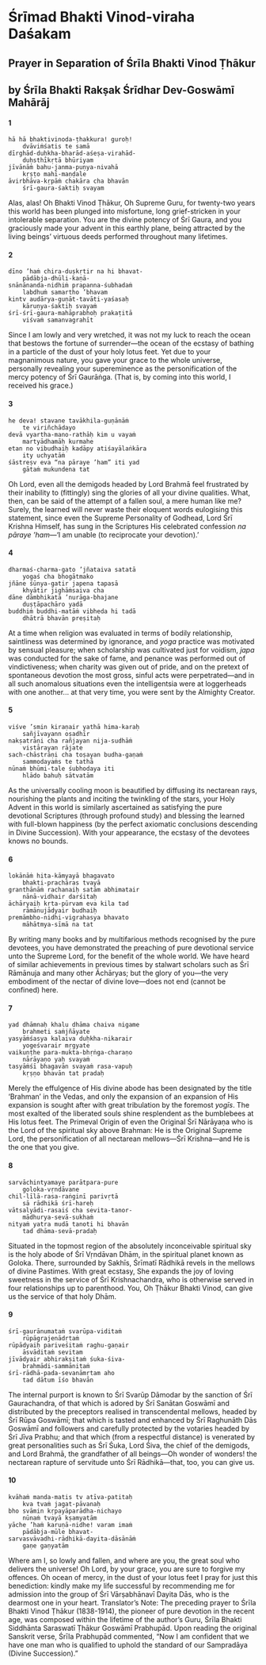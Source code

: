 # Śrīmad Bhakti Vinod-viraha Daśakam

## Prayer in Separation of Śrīla Bhakti Vinod Ṭhākur

## by Śrīla Bhakti Rakṣak Śrīdhar Dev-Goswāmī Mahārāj

#### 1

    hā hā bhaktivinoda-ṭhakkura! guroḥ!
        dvāviṁśatis te samā
    dīrghād-duḥkha-bharād-aśeṣa-virahād-
        duḥsthīkṛtā bhūriyam
    jīvānāṁ bahu-janma-puṇya-nivahā
        kṛṣṭo mahī-maṇḍale
    āvirbhāva-kṛpāṁ chakāra cha bhavān
        śrī-gaura-śaktiḥ svayam

Alas, alas! Oh Bhakti Vinod Ṭhākur, Oh Supreme Guru, for twenty-two years this world has been plunged into misfortune, long grief-stricken in your intolerable separation. You are the divine potency of Śrī Gaura, and you graciously made your advent in this earthly plane, being attracted by the living beings’ virtuous deeds performed throughout many lifetimes.

#### 2

    dīno ’haṁ chira-duṣkṛtir na hi bhavat-
        pādābja-dhūli-kaṇā- 
    snānānanda-nidhiṁ prapanna-śubhadaṁ
        labdhuṁ samartho ’bhavam
    kintv audārya-guṇāt-tavāti-yaśasaḥ
        kāruṇya-śaktiḥ svayaṁ
    śrī-śrī-gaura-mahāprabhoḥ prakaṭitā
        viśvaṁ samanvagrahīt

Since I am lowly and very wretched, it was not my luck to reach the ocean that bestows the fortune of surrender—the ocean of the ecstasy of bathing in a particle of the dust of your holy lotus feet. Yet due to your magnanimous nature, you gave your grace to the whole universe, personally revealing your supereminence as the personification of the mercy potency of Śrī Gaurāṅga. (That is, by coming into this world, I received his grace.)

#### 3

    he deva! stavane tavākhila-guṇānāṁ
        te viriñchādayo
    devā vyartha-mano-rathāḥ kim u vayaṁ
        martyādhamāḥ kurmahe
    etan no vibudhaiḥ kadāpy atiśayālaṅkāra
        ity uchyatāṁ
    śāstreṣv eva “na pāraye ’ham” iti yad
        gātaṁ mukundena tat

Oh Lord, even all the demigods headed by Lord Brahmā feel frustrated by their inability to (fittingly) sing the glories of all your divine qualities. What, then, can be said of the attempt of a fallen soul, a mere human like me? Surely, the learned will never waste their eloquent words eulogising this statement, since even the Supreme Personality of Godhead, Lord Śrī Krishna Himself, has sung in the Scriptures His celebrated confession *na pāraye ’ham*—‘I am unable (to reciprocate your devotion).’

#### 4

    dharmaś-charma-gato ’jñataiva satatā
        yogaś cha bhogātmako
    jñāne śūnya-gatir japena tapasā
        khyātir jighāṁsaiva cha
    dāne dāmbhikatā ’nurāga-bhajane
        duṣṭāpachāro yadā
    buddhiṁ buddhi-matāṁ vibheda hi tadā
        dhātrā bhavān preṣitaḥ

At a time when religion was evaluated in terms of bodily relationship, saintliness was determined by ignorance, and *yoga* practice was motivated by sensual pleasure; when scholarship was cultivated just for voidism, *japa* was conducted for the sake of fame, and penance was performed out of vindictiveness; when charity was given out of pride, and on the pretext of spontaneous devotion the most gross, sinful acts were perpetrated—and in all such anomalous situations even the intelligentsia were at loggerheads with one another... at that very time, you were sent by the Almighty Creator.

#### 5

    viśve ’smin kiraṇair yathā hima-karaḥ
        sañjīvayann oṣadhīr
    nakṣatrāṇi cha rañjayan nija-sudhāṁ
        vistārayan rājate
    sach-chāstrāṇi cha toṣayan budha-gaṇaṁ
        sammodayaṁs te tathā
    nūnaṁ bhūmi-tale śubhodaya iti
        hlādo bahuḥ sātvatām

As the universally cooling moon is beautified by diffusing its nectarean rays, nourishing the plants and inciting the twinkling of the stars, your Holy Advent in this world is similarly ascertained as satisfying the pure devotional Scriptures (through profound study) and blessing the learned with full-blown happiness (by the perfect axiomatic conclusions descending in Divine Succession). With your appearance, the ecstasy of the devotees knows no bounds.

#### 6

    lokānāṁ hita-kāmyayā bhagavato
        bhakti-prachāras tvayā
    granthānāṁ rachanaiḥ satām abhimatair
        nānā-vidhair darśitaḥ
    āchāryaiḥ kṛta-pūrvam eva kila tad
        rāmānujādyair budhaiḥ
    premāmbho-nidhi-vigrahasya bhavato
        māhātmya-sīmā na tat

By writing many books and by multifarious methods recognised by the pure devotees, you have demonstrated the preaching of pure devotional service unto the Supreme Lord, for the benefit of the whole world. We have heard of similar achievements in previous times by stalwart scholars such as Śrī Rāmānuja and many other Āchāryas; but the glory of you—the very embodiment of the nectar of divine love—does not end (cannot be confined) here.

#### 7

    yad dhāmnaḥ khalu dhāma chaiva nigame
        brahmeti saṁjñāyate
    yasyāṁśasya kalaiva duḥkha-nikarair
        yogeśvarair mṛgyate
    vaikuṇṭhe para-mukta-bhṛṅga-charaṇo
        nārāyaṇo yaḥ svayaṁ
    tasyāṁśī bhagavān svayaṁ rasa-vapuḥ
        kṛṣṇo bhavān tat pradaḥ

Merely the effulgence of His divine abode has been designated by the title ‘Brahman’ in the Vedas, and only the expansion of an expansion of His expansion is sought after with great tribulation by the foremost *yogīs*. The most exalted of the liberated souls shine resplendent as the bumblebees at His lotus feet. The Primeval Origin of even the Original Śrī Nārāyaṇa who is the Lord of the spiritual sky above Brahman: He is the Original Supreme Lord, the personification of all nectarean mellows—Śrī Krishna—and He is the one that you give.

#### 8

    sarvāchintyamaye parātpara-pure
        goloka-vṛndāvane
    chil-līlā-rasa-raṅginī parivṛtā
        sā rādhikā śrī-hareḥ
    vātsalyādi-rasaiś cha sevita-tanor-
        mādhurya-sevā-sukhaṁ
    nityaṁ yatra mudā tanoti hi bhavān
        tad dhāma-sevā-pradaḥ

Situated in the topmost region of the absolutely inconceivable spiritual sky is the holy abode of Śrī Vṛndāvan Dhām, in the spiritual planet known as Goloka. There, surrounded by Sakhīs, Śrīmatī Rādhikā revels in the mellows of divine Pastimes. With great ecstasy, She expands the joy of loving sweetness in the service of Śrī Krishnachandra, who is otherwise served in four relationships up to parenthood. You, Oh Ṭhākur Bhakti Vinod, can give us the service of that holy Dhām.

#### 9

    śrī-gaurānumataṁ svarūpa-viditaṁ
        rūpāgrajenādṛtaṁ
    rūpādyaiḥ pariveśitaṁ raghu-gaṇair
        āsvāditaṁ sevitam
    jīvādyair abhirakṣitaṁ śuka-śiva-
        brahmādi-sammānitaṁ
    śrī-rādhā-pada-sevanāmṛtam aho
        tad dātum īśo bhavān

The internal purport is known to Śrī Svarūp Dāmodar by the sanction of Śrī Gaurachandra, of that which is adored by Śrī Sanātan Goswāmī and distributed by the preceptors realised in transcendental mellows, headed by Śrī Rūpa Goswāmī; that which is tasted and enhanced by Śrī Raghunāth Dās Goswāmī and followers and carefully protected by the votaries headed by Śrī Jīva Prabhu; and that which (from a respectful distance) is venerated by great personalities such as Śrī Śuka, Lord Śiva, the chief of the demigods, and Lord Brahmā, the grandfather of all beings—Oh wonder of wonders! the nectarean rapture of servitude unto Śrī Rādhikā—that, too, you can give us.

#### 10

    kvāhaṁ manda-matis tv atīva-patitaḥ
        kva tvaṁ jagat-pāvanaḥ
    bho svāmin kṛpayāparādha-nichayo
        nūnaṁ tvayā kṣamyatām
    yāche ’haṁ karuṇā-nidhe! varam imaṁ
        pādābja-mūle bhavat-
    sarvasvāvadhi-rādhikā-dayita-dāsānāṁ
        gaṇe gaṇyatām

Where am I, so lowly and fallen, and where are you, the great soul who delivers the universe! Oh Lord, by your grace, you are sure to forgive my offences. Oh ocean of mercy, in the dust of your lotus feet I pray for just this benediction: kindly make my life successful by recommending me for admission into the group of Śrī Vārṣabhānavī Dayita Dās, who is the dearmost one in your heart.
Translator’s  Note: The preceding prayer to Śrīla Bhakti Vinod Ṭhākur (1838-1914), the pioneer of pure devotion in the recent age, was composed within the lifetime of the author’s Guru, Śrīla Bhakti Siddhānta Saraswatī Ṭhākur Goswāmī Prabhupād. Upon reading the original Sanskrit verse, Śrīla Prabhupād commented, “Now I am confident that we have one man who is qualified to uphold the standard of our Sampradāya (Divine Succession).”

